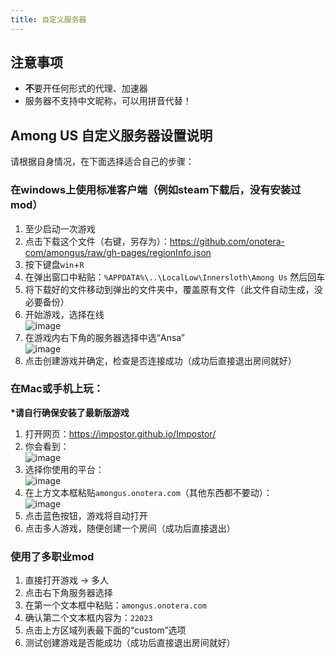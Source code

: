 ```yaml
---
title: 自定义服务器
---
```


## 注意事项
* **不**要开任何形式的代理、加速器
* 服务器不支持中文昵称，可以用拼音代替！

## Among US 自定义服务器设置说明

请根据自身情况，在下面选择适合自己的步骤：

### 在windows上使用标准客户端（例如steam下载后，没有安装过mod）
1. 至少启动一次游戏
2. 点击下载这个文件（右键，另存为）：https://github.com/onotera-com/amongus/raw/gh-pages/regionInfo.json
3. 按下键盘`win`+`R`
4. 在弹出窗口中粘贴：`%APPDATA%\..\LocalLow\Innersloth\Among Us` 然后回车
5. 将下载好的文件移动到弹出的文件夹中，覆盖原有文件（此文件自动生成，没必要备份）
6. 开始游戏，选择在线    
    ![image](https://user-images.githubusercontent.com/2265048/133388774-a8acf3a8-0159-4cd4-a1f1-ad032bea2867.png)
7. 在游戏内右下角的服务器选择中选“Ansa”    
    ![image](https://user-images.githubusercontent.com/2265048/133389277-2ad16b65-80bd-45c3-83cf-1dd63a9674a2.png)
8. 点击创建游戏并确定，检查是否连接成功（成功后直接退出房间就好）

### 在Mac或手机上玩：

**\*请自行确保安装了最新版游戏**

1. 打开网页：https://impostor.github.io/Impostor/
2. 你会看到：    
    ![image](https://user-images.githubusercontent.com/2265048/131607213-1e23a77a-45c8-402b-9deb-5742fe40e539.png)
3. 选择你使用的平台：    
    ![image](https://user-images.githubusercontent.com/2265048/131607137-6e14716e-4426-465b-bc2a-656de3eee813.png)
4. 在上方文本框粘贴`amongus.onotera.com`（其他东西都不要动）：    
    ![image](https://user-images.githubusercontent.com/2265048/131607250-3e5c107f-ae16-48f3-a9dd-b082cd412016.png)
6. 点击蓝色按钮，游戏将自动打开
7. 点击多人游戏，随便创建一个房间（成功后直接退出）

### 使用了多职业mod

1. 直接打开游戏 → 多人
2. 点击右下角服务器选择
3. 在第一个文本框中粘贴：`amongus.onotera.com`
4. 确认第二个文本框内容为：`22023`
5. 点击上方区域列表最下面的“custom”选项
6. 测试创建游戏是否能成功（成功后直接退出房间就好）
